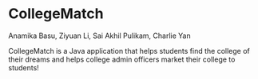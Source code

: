 # CollegeMatch

Anamika Basu,
Ziyuan Li, 
Sai Akhil Pulikam,
Charlie Yan

CollegeMatch is a Java application that helps students find the college of their dreams and helps college admin officers market their college to students!

